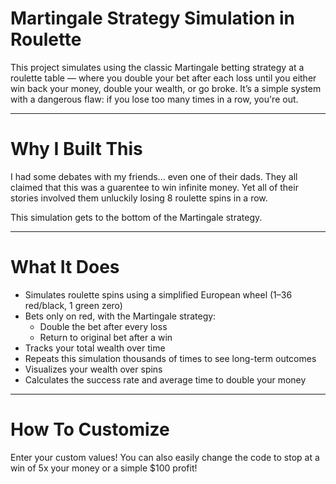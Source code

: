 # Martingale Strategy Simulation in Roulette

This project simulates using the classic Martingale betting strategy at a roulette table — where you double your bet after each loss until you either win back your money, double your wealth, or go broke. It’s a simple system with a dangerous flaw: if you lose too many times in a row, you're out.

---

# Why I Built This

I had some debates with my friends... even one of their dads. They all claimed that this was a guarentee to win infinite money. Yet all of their stories involved them unluckily losing 8 roulette spins in a row. 

This simulation gets to the bottom of the Martingale strategy.

---

# What It Does

- Simulates roulette spins using a simplified European wheel (1–36 red/black, 1 green zero)
- Bets only on red, with the Martingale strategy:
  - Double the bet after every loss
  - Return to original bet after a win
- Tracks your total wealth over time
- Repeats this simulation thousands of times to see long-term outcomes
- Visualizes your wealth over spins
- Calculates the success rate and average time to double your money

---
# How To Customize

Enter your custom values! You can also easily change the code to stop at a win of 5x your money or a simple $100 profit!
